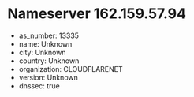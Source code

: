 # Nameserver 162.159.57.94

* as_number: 13335
* name: Unknown
* city: Unknown
* country: Unknown
* organization: CLOUDFLARENET
* version: Unknown
* dnssec: true
